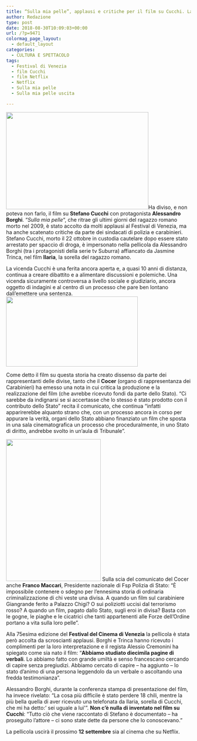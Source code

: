 ```yaml
---
title: “Sulla mia pelle”, applausi e critiche per il film su Cucchi. La pellicola in anteprima a Venezia
author: Redazione
type: post
date: 2018-08-30T10:09:03+00:00
url: /?p=9471
colormag_page_layout:
  - default_layout
categories:
  - CULTURA E SPETTACOLO
tags:
  - Festival di Venezia
  - film Cucchi
  - film Netflix
  - Netflix
  - Sulla mia pelle
  - Sulla mia pelle uscita

---
```

<img decoding="async" loading="lazy" class=" wp-image-9472 alignleft" src="https://progressonline.it/wp-content/uploads/2018/08/sulla_mia_pelle_stefano_cucchi_2018_thumb660x453-300x206.jpg" alt="" width="388" height="265" />Ha diviso, e non poteva non farlo, il film su **Stefano Cucchi** con protagonista **Alessandro Borghi**. &#8220;_Sulla mia pelle_&#8220;, che ritrae gli ultimi giorni del ragazzo romano morto nel 2009, è stato accolto da molti applausi al Festival di Venezia, ma ha anche scatenato critiche da parte dei sindacati di polizia e carabinieri.  
Stefano Cucchi, morto il 22 ottobre in custodia cautelare dopo essere stato arrestato per spaccio di droga, è impersonato nella pellicola da Alessandro Borghi (tra i protagonisti della serie tv Suburra) affiancato da Jasmine Trinca, nel film **Ilaria**, la sorella del ragazzo romano.

La vicenda Cucchi è una ferita ancora aperta e, a quasi 10 anni di distanza, continua a creare dibattito e a alimentare discussioni e polemiche. Una vicenda sicuramente controversa a livello sociale e giudiziario, ancora oggetto di indagini e al centro di un processo che pare ben lontano dall&#8217;emettere una sentenza.<img decoding="async" loading="lazy" class=" wp-image-9475 alignright" src="https://progressonline.it/wp-content/uploads/2018/08/sulla-mia-pelle-film-su-stefano-cucchi-6-1053794-300x160.jpg" alt="" width="359" height="191" />

Come detto il film su questa storia ha creato dissenso da parte dei rappresentanti delle divise, tanto che il **Cocer** (organo di rappresentanza dei Carabinieri) ha emesso una nota in cui critica la produzione e la realizzazione del film (che avrebbe ricevuto fondi da parte dello Stato). &#8220;Ci sarebbe da indignarsi se si accertasse che lo stesso è stato prodotto con il contributo dello Stato&#8221; recita il comunicato, che continua &#8220;infatti apparirerebbe alquanto strano che, con un processo ancora in corso per appurare la verità, organi dello Stato abbiano finanziato un film che sposta in una sala cinematografica un processo che proceduralmente, in uno Stato di diritto, andrebbe svolto in un&#8217;aula di Tribunale&#8221;.

<img decoding="async" loading="lazy" class=" wp-image-9473 alignleft" src="https://progressonline.it/wp-content/uploads/2018/08/C_2_fotogallery_3090720_0_image-200x300.jpg" alt="" width="258" height="387" /> Sulla scia del comunicato del Cocer anche **Franco Maccari**, Presidente nazionale di Fsp Polizia di Stato: &#8220;È impossibile contenere o sdegno per l&#8217;ennesima storia di ordinaria criminalizzazione di chi veste una divisa. A quando un film sul carabiniere Giangrande ferito a Palazzo Chigi? O sui poliziotti uccisi dal terrorismo rosso? A quando un film, pagato dallo Stato, sugli eroi in divisa? Basta con le gogne, le piaghe e le cicatrici che tanti appartenenti alle Forze dell&#8217;Ordine portano a vita sulla loro pelle&#8221;.

Alla 75esima edizione del **Festival del Cinema di Venezia** la pellicola è stata però accolta da scroscianti applausi. Borghi e Trinca hanno ricevuto i complimenti per la loro interpretazione e il regista Alessio Cremonini ha spiegato come sia nato il film: &#8220;**Abbiamo studiato diecimila pagine di verbali**. Lo abbiamo fatto con grande umiltà e senso francescano cercando di capire senza pregiudizi. Abbiamo cercato di capire &#8211; ha aggiunto &#8211; lo stato d&#8217;animo di una persona leggendolo da un verbale o ascoltando una fredda testimonianza&#8221;.

Alessandro Borghi, durante la conferenza stampa di presentazione del film, ha invece rivelato: &#8220;La cosa più difficile è stato perdere 18 chili, mentre la più bella quella di aver ricevuto una telefonata da Ilaria, sorella di Cucchi, che mi ha detto:&#8217; sei uguale a lui'&#8221;. **Non c&#8217;è nulla di inventato nel film su Cucchi**: &#8220;Tutto ciò che viene raccontato di Stefano è documentato &#8211; ha proseguito l&#8217;attore &#8211; ci sono state dette da persone che lo conoscevano.&#8221;

La pellicola uscirà il prossimo **12 settembre** sia al cinema che su Netflix.

&nbsp;

<center>
</center>